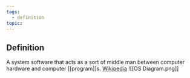 ```yaml
---
tags:
  - definition
topic:
---
```

## Definition
A system software that acts as a sort of middle man between computer hardware and computer [[program]]s. [Wikipedia](https://en.wikipedia.org/wiki/Operating_system)
![[OS Diagram.png]]